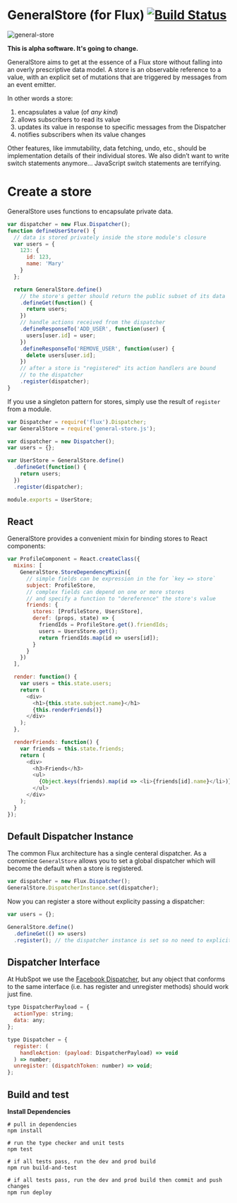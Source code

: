 # GeneralStore (for Flux) [![Build Status](https://travis-ci.org/HubSpot/general-store.svg)](https://travis-ci.org/HubSpot/general-store)


![general-store](https://git.hubteam.com/github-enterprise-assets/0000/0376/0000/7618/b4cf46ea-a7cb-11e4-86f3-fe5c5c53d10e.jpg)

**This is alpha software. It's going to change.**

GeneralStore aims to get at the essence of a Flux store without falling into an overly prescriptive data model. A store is an observable reference to a value, with an explicit set of mutations that are triggered by messages from an event emitter.

In other words a store:

1. encapsulates a value (of *any kind*)
2. allows subscribers to read its value
3. updates its value in response to specific messages from the Dispatcher
4. notifies subscribers when its value changes

Other features, like immutability, data fetching, undo, etc., should be implementation details of their individual stores. We also didn’t want to write switch statements anymore… JavaScript switch statements are terrifying.

# Create a store

GeneralStore uses functions to encapsulate private data.

```javascript
var dispatcher = new Flux.Dispatcher();
function defineUserStore() {
  // data is stored privately inside the store module's closure
  var users = {
    123: {
      id: 123,
      name: 'Mary'
    }
  };

  return GeneralStore.define()
    // the store's getter should return the public subset of its data
    .defineGet(function() {
      return users;
    })
    // handle actions received from the dispatcher
    .defineResponseTo('ADD_USER', function(user) {
      users[user.id] = user;
    })
    .defineResponseTo('REMOVE_USER', function(user) {
      delete users[user.id];
    })
    // after a store is "registered" its action handlers are bound
    // to the dispatcher
    .register(dispatcher);
}
```

If you use a singleton pattern for stores, simply use the result of `register` from a module.

```javascript
var Dispatcher = require('flux').Dispatcher;
var GeneralStore = require('general-store.js');

var dispatcher = new Dispatcher();
var users = {};

var UserStore = GeneralStore.define()
  .defineGet(function() {
    return users;
  })
  .register(dispatcher);

module.exports = UserStore;
```


## React

GeneralStore provides a convenient mixin for binding stores to React components:

```javascript
var ProfileComponent = React.createClass({
  mixins: [
    GeneralStore.StoreDependencyMixin({
      // simple fields can be expression in the for `key => store`
      subject: ProfileStore,
      // complex fields can depend on one or more stores
      // and specify a function to "dereference" the store's value
      friends: {
        stores: [ProfileStore, UsersStore],
        deref: (props, state) => {
          friendIds = ProfileStore.get().friendIds;
          users = UsersStore.get();
          return friendIds.map(id => users[id]);
        }
      }
    })
  ],

  render: function() {
    var users = this.state.users;
    return (
      <div>
        <h1>{this.state.subject.name}</h1>
        {this.renderFriends()}
      </div>
    );
  },

  renderFriends: function() {
    var friends = this.state.friends;
    return (
      <div>
        <h3>Friends</h3>
        <ul>
          {Object.keys(friends).map(id => <li>{friends[id].name}</li>)}
        </ul>
      </div>
    );
  }
});
```

## Default Dispatcher Instance

The common Flux architecture has a single centeral dispatcher. As a convenice `GeneralStore` allows you to set a global dispatcher which will become the default when a store is registered.

```javascript
var dispatcher = new Flux.Dispatcher();
GeneralStore.DispatcherInstance.set(dispatcher);
```

Now you can register a store without explicity passing a dispatcher:

```javascript
var users = {};

GeneralStore.define()
  .defineGet(() => users)
  .register(); // the dispatcher instance is set so no need to explicitly pass it
```

## Dispatcher Interface

At HubSpot we use the [Facebook Dispatcher](https://github.com/facebook/flux), but any object that conforms to the same interface (i.e. has register and unregister methods) should work just fine.

```javascript
type DispatcherPayload = {
  actionType: string;
  data: any;
};

type Dispatcher = {
  register: (
    handleAction: (payload: DispatcherPayload) => void
  ) => number;
  unregister: (dispatchToken: number) => void;
};
```

## Build and test

**Install Dependencies**

```
# pull in dependencies
npm install

# run the type checker and unit tests
npm test

# if all tests pass, run the dev and prod build
npm run build-and-test

# if all tests pass, run the dev and prod build then commit and push changes
npm run deploy
```

